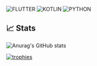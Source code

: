 ![FLUTTER](https://img.shields.io/badge/Flutter-black?style=for-the-badge&logo=flutter&logoColor=52C2F4)
![KOTLIN](https://img.shields.io/badge/Kotlin-black?style=for-the-badge&logo=kotlin&logoColor=F18E33)
![PYTHON](https://img.shields.io/badge/Python-black?style=for-the-badge&logo=python&logoColor=FFCA00)

## :chart_with_upwards_trend:  Stats
![Anurag's GitHub stats](https://github-readme-stats-alpha-dun.vercel.app/api?username=icarohs7&count_private=true&theme=prussian&hide=html,css,javascript,php,c%2B%2B,cmake,c,swift,batchfile,objective-c&langs_count=9&exclude_repo=android-studio-settings,intellij-idea-settings,pycharm-settings,webstorm-settings,rider-settings,clion-settings,php-storm-settings,ecommerce,cursophp7-dao)

[![trophies](https://github-profile-trophy.vercel.app/?username=icarohs7&theme=onedark&column=-1)](https://github.com/ryo-ma/github-profile-trophy)
